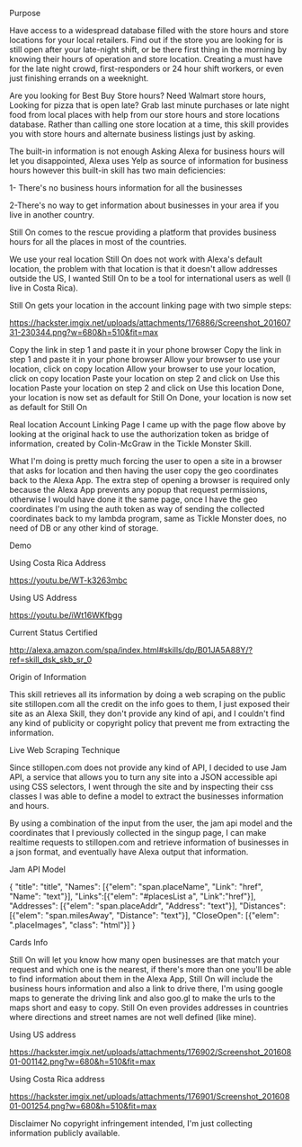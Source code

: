 Purpose

Have access to a widespread database filled with the store hours and store locations for your local retailers. Find out if the store you are looking for is still open after your late-night shift, or be there first thing in the morning by knowing their hours of operation and store location. Creating a must have for the late night crowd, first-responders or 24 hour shift workers, or even just finishing errands on a weeknight.

Are you looking for Best Buy Store hours? Need Walmart store hours, Looking for pizza that is open late? Grab last minute purchases or late night food from local places with help from our store hours and store locations database. Rather than calling one store location at a time, this skill provides you with store hours and alternate business listings just by asking.

The built-in information is not enough
Asking Alexa for business hours will let you disappointed, Alexa uses Yelp as source of information for business hours however this built-in skill has two main deficiencies:

1- There's no business hours information for all the businesses

2-There's no way to get information about businesses in your area if you live in another country.

Still On comes to the rescue providing a platform that provides business hours for all the places in most of the countries.

We use your real location
Still On does not work with Alexa's default location, the problem with that location is that it doesn't allow addresses outside the US, I wanted Still On to be a tool for international users as well (I live in Costa Rica).

Still On gets your location in the account linking page with two simple steps:

https://hackster.imgix.net/uploads/attachments/176886/Screenshot_20160731-230344.png?w=680&h=510&fit=max

Copy the link in step 1 and paste it in your phone browser
Copy the link in step 1 and paste it in your phone browser
Allow your browser to use your location, click on copy location
Allow your browser to use your location, click on copy location
Paste your location on step 2 and click on Use this location
Paste your location on step 2 and click on Use this location
Done, your location is now set as default for Still On
Done, your location is now set as default for Still On


Real location Account Linking Page
I came up with the page flow above by looking at the original hack to use the authorization token as bridge of information, created by Colin-McGraw in the Tickle Monster Skill.

What I'm doing is pretty much forcing the user to open a site in a browser that asks for location and then having the user copy the geo coordinates back to the Alexa App. The extra step of opening a browser is required only because the Alexa App prevents any popup that request permissions, otherwise I would have done it the same page, once I have the geo coordinates I'm using the auth token as way of sending the collected coordinates back to my lambda program, same as Tickle Monster does, no need of DB or any other kind of storage.

Demo

Using Costa Rica Address

https://youtu.be/WT-k3263mbc

Using US Address

https://youtu.be/iWt16WKfbgg

Current Status
Certified

http://alexa.amazon.com/spa/index.html#skills/dp/B01JA5A88Y/?ref=skill_dsk_skb_sr_0

Origin of Information

This skill retrieves all its information by doing a web scraping on the public site stillopen.com all the credit on the info goes to them, I just exposed their site as an Alexa Skill, they don't provide any kind of api, and I couldn't find any kind of publicity or copyright policy that prevent me from extracting the information.

Live Web Scraping Technique

Since stillopen.com does not provide any kind of API, I decided to use Jam API, a service that allows you to turn any site into a JSON accessible api using CSS selectors, I went through the site and by inspecting their css classes I was able to define a model to extract the businesses information and hours.

By using a combination of the input from the user, the jam api model and the coordinates that I previously collected in the singup page, I can make realtime requests to stillopen.com and retrieve information of businesses in a json format, and eventually have Alexa output that information.

Jam API Model

{
"title": "title",
"Names": [{"elem": "span.placeName", "Link": "href", "Name": "text"}],
"Links":[{"elem": "#placesList a",  "Link":"href"}],
"Addresses": [{"elem": "span.placeAddr", "Address": "text"}],
"Distances": [{"elem": "span.milesAway", "Distance": "text"}],
"CloseOpen": [{"elem": ".placeImages", "class": "html"}]
}

Cards Info

Still On will let you know how many open businesses are that match your request and which one is the nearest, if there's more than one you'll be able to find information about them in the Alexa App, Still On will include the business hours information and also a link to drive there, I'm using google maps to generate the driving link and also goo.gl to make the urls to the maps short and easy to copy. Still On even provides addresses in countries where directions and street names are not well defined (like mine).

Using US address

https://hackster.imgix.net/uploads/attachments/176902/Screenshot_20160801-001142.png?w=680&h=510&fit=max

Using Costa Rica address

https://hackster.imgix.net/uploads/attachments/176901/Screenshot_20160801-001254.png?w=680&h=510&fit=max

Disclaimer
No copyright infringement intended, I'm just collecting information publicly available.

